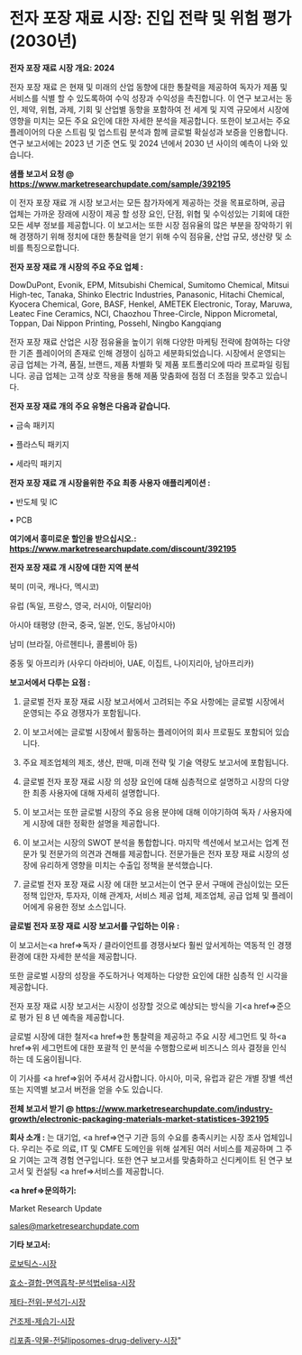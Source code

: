 # 전자 포장 재료 시장: 진입 전략 및 위험 평가(2030년)

<strong>전자 포장 재료 시장 개요: 2024</strong>

전자 포장 재료 은 현재 및 미래의 산업 동향에 대한 통찰력을 제공하여 독자가 제품 및 서비스를 식별 할 수 있도록하여 수익 성장과 수익성을 촉진합니다. 이 연구 보고서는 동인, 제약, 위협, 과제, 기회 및 산업별 동향을 포함하여 전 세계 및 지역 규모에서 시장에 영향을 미치는 모든 주요 요인에 대한 자세한 분석을 제공합니다. 또한이 보고서는 주요 플레이어의 다운 스트림 및 업스트림 분석과 함께 글로벌 확실성과 보증을 인용합니다. 연구 보고서에는 2023 년 기준 연도 및 2024 년에서 2030 년 사이의 예측이 나와 있습니다.



<strong>샘플 보고서 요청 @ <a href=https://www.marketresearchupdate.com/sample/392195>https://www.marketresearchupdate.com/sample/392195</a></strong>

이 전자 포장 재료 개 시장 보고서는 모든 참가자에게 제공하는 것을 목표로하며, 공급 업체는 가까운 장래에 시장이 제공 할 성장 요인, 단점, 위협 및 수익성있는 기회에 대한 모든 세부 정보를 제공합니다. 이 보고서는 또한 시장 점유율의 많은 부분을 장악하기 위해 경쟁하기 위해 정치에 대한 통찰력을 얻기 위해 수익 점유율, 산업 규모, 생산량 및 소비를 특징으로합니다.



<strong>전자 포장 재료 개 시장의 주요 주요 업체 :</strong>

DowDuPont, Evonik, EPM, Mitsubishi Chemical, Sumitomo Chemical, Mitsui High-tec, Tanaka, Shinko Electric Industries, Panasonic, Hitachi Chemical, Kyocera Chemical, Gore, BASF, Henkel, AMETEK Electronic, Toray, Maruwa, Leatec Fine Ceramics, NCI, Chaozhou Three-Circle, Nippon Micrometal, Toppan, Dai Nippon Printing, Possehl, Ningbo Kangqiang

전자 포장 재료 산업은 시장 점유율을 높이기 위해 다양한 마케팅 전략에 참여하는 다양한 기존 플레이어의 존재로 인해 경쟁이 심하고 세분화되었습니다. 시장에서 운영되는 공급 업체는 가격, 품질, 브랜드, 제품 차별화 및 제품 포트폴리오에 따라 프로파일 링됩니다. 공급 업체는 고객 상호 작용을 통해 제품 맞춤화에 점점 더 초점을 맞추고 있습니다.



<strong>전자 포장 재료 개의 주요 유형은 다음과 같습니다.</strong>

• 금속 패키지

• 플라스틱 패키지

• 세라믹 패키지



<strong>전자 포장 재료 개 시장을위한 주요 최종 사용자 애플리케이션 :</strong>

• 반도체 및 IC

• PCB



<strong>여기에서 흥미로운 할인을 받으십시오.: <a href=https://www.marketresearchupdate.com/discount/392195>https://www.marketresearchupdate.com/discount/392195</a></strong>



<strong>전자 포장 재료 개 시장에 대한 지역 분석</strong>

북미 (미국, 캐나다, 멕시코)

유럽 (독일, 프랑스, 영국, 러시아, 이탈리아)

아시아 태평양 (한국, 중국, 일본, 인도, 동남아시아)

남미 (브라질, 아르헨티나, 콜롬비아 등)

중동 및 아프리카 (사우디 아라비아, UAE, 이집트, 나이지리아, 남아프리카)



<strong>보고서에서 다루는 요점 :</strong>

1. 글로벌 전자 포장 재료 시장 보고서에서 고려되는 주요 사항에는 글로벌 시장에서 운영되는 주요 경쟁자가 포함됩니다.

2. 이 보고서에는 글로벌 시장에서 활동하는 플레이어의 회사 프로필도 포함되어 있습니다.

3. 주요 제조업체의 제조, 생산, 판매, 미래 전략 및 기술 역량도 보고서에 포함됩니다.

4. 글로벌 전자 포장 재료 시장 의 성장 요인에 대해 심층적으로 설명하고 시장의 다양한 최종 사용자에 대해 자세히 설명합니다.

5. 이 보고서는 또한 글로벌 시장의 주요 응용 분야에 대해 이야기하여 독자 / 사용자에게 시장에 대한 정확한 설명을 제공합니다.

6. 이 보고서는 시장의 SWOT 분석을 통합합니다. 마지막 섹션에서 보고서는 업계 전문가 및 전문가의 의견과 견해를 제공합니다. 전문가들은 전자 포장 재료 시장의 성장에 유리하게 영향을 미치는 수출입 정책을 분석했습니다.

7. 글로벌 전자 포장 재료 시장 에 대한 보고서는이 연구 문서 구매에 관심이있는 모든 정책 입안자, 투자자, 이해 관계자, 서비스 제공 업체, 제조업체, 공급 업체 및 플레이어에게 유용한 정보 소스입니다.



<strong>글로벌 전자 포장 재료 시장 보고서를 구입하는 이유 :</strong>

이 보고서는<a href=>독자 / 클</a>라이언트를 경쟁사보다 훨씬 앞서게하는 역동적 인 경쟁 환경에 대한 자세한 분석을 제공합니다.

또한 글로벌 시장의 성장을 주도하거나 억제하는 다양한 요인에 대한 심층적 인 시각을 제공합니다.

전자 포장 재료 시장 보고서는 시장이 성장할 것으로 예상되는 방식을 기<a href=>준으로</a> 평가 된 8 년 예측을 제공합니다.

글로벌 시장에 대한 철저<a href=>한 통찰력</a>을 제공하고 주요 시장 세그먼트 및 하<a href=>위 세그</a>먼트에 대한 포괄적 인 분석을 수행함으로써 비즈니스 의사 결정을 인식하는 데 도움이됩니다.

이 기사를 <a href=>읽어 주</a>셔서 감사합니다. 아시아, 미국, 유럽과 같은 개별 장별 섹션 또는 지역별 보고서 버전을 얻을 수도 있습니다.



<strong>전체 보고서 받기 @ <a href=https://www.marketresearchupdate.com/industry-growth/electronic-packaging-materials-market-statistices-392195>https://www.marketresearchupdate.com/industry-growth/electronic-packaging-materials-market-statistices-392195</a></strong>



<strong>회사 소개 :</strong>
는 대기업, <a href=>연구 기</a>관 등의 수요를 충족시키는 시장 조사 업체입니다. 우리는 주로 의료, IT 및 CMFE 도메인을 위해 설계된 여러 서비스를 제공하며 그 주요 기여는 고객 경험 연구입니다. 또한 연구 보고서를 맞춤화하고 신디케이트 된 연구 보고서 및 컨설팅 <a href=>서비</a>스를 제공합니다.



<strong><a href=>문의하기:</a></strong>

Market Research Update

sales@marketresearchupdate.com



<strong>기타 보고서:</strong>

<a href=https://www.linkedin.com/pulse/로보틱스-시장-진입-전략-및-위험-평가2029년-consumer-connection-chronicles-24-/>로보틱스-시장</a>

<a href=https://www.linkedin.com/pulse/효소-결합-면역흡착-분석법elisa-시장-현재-및-미래-성장-2029-ctx6f/>효소-결합-면역흡착-분석법elisa-시장</a>

<a href=https://www.linkedin.com/pulse/제타-전위-분석기-시장-경쟁-분석-및-성장-잠재력-2029-trend-tracking-tips-360-analysis-ddy1f/>제타-전위-분석기-시장</a>

<a href=https://www.linkedin.com/pulse/건조제-제습기-시장-진입-전략-및-위험-평가2030년-survey-spotlight-pro-24-analysis-udhqf/>건조제-제습기-시장</a>

<a href=https://www.linkedin.com/pulse/리포좀-약물-전달liposomes-drug-delivery-시장-세분화-연구-및-목표-고객2029년-isdailynews-foixf/>리포좀-약물-전달liposomes-drug-delivery-시장</a>"
